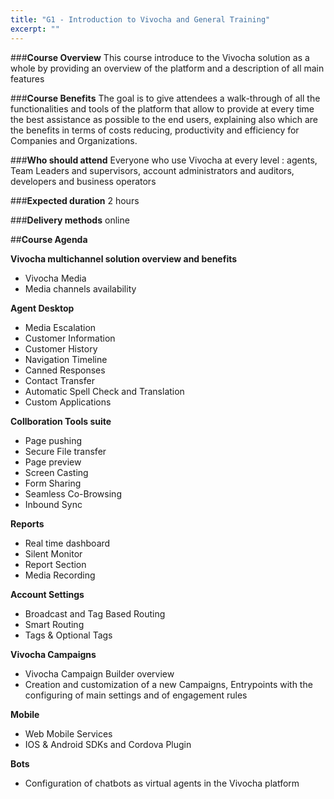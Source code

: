 ```yaml
---
title: "G1 - Introduction to Vivocha and General Training"
excerpt: ""
---
```

###**Course Overview**
This course introduce to the Vivocha solution as a whole by providing an overview of the platform and a description of all main features

###**Course Benefits**
The goal is to give attendees a walk-through of all the functionalities and tools of the platform that allow to provide at every time the best assistance as possible to the end users, explaining also which are the benefits in terms of costs reducing, productivity and efficiency for Companies and Organizations.

###**Who should attend** 
Everyone who use Vivocha at every level : agents, Team Leaders and supervisors, account administrators and auditors, developers and business operators

###**Expected duration** 
2  hours

###**Delivery methods** 
online

##**Course Agenda**

**Vivocha multichannel solution overview and benefits**
* Vivocha Media
* Media channels availability

**Agent Desktop**
* Media Escalation
* Customer Information
* Customer History
* Navigation Timeline
* Canned Responses
* Contact Transfer
* Automatic Spell Check and Translation
* Custom Applications

**Collboration Tools suite**
* Page pushing
* Secure File transfer
* Page preview
* Screen Casting
* Form Sharing
* Seamless Co-Browsing
* Inbound Sync

**Reports**
* Real time dashboard
* Silent Monitor
* Report Section
* Media Recording

**Account Settings**
* Broadcast and Tag Based Routing
* Smart Routing
* Tags & Optional Tags

**Vivocha Campaigns**
* Vivocha Campaign Builder overview
* Creation and customization of a new Campaigns, Entrypoints with the configuring of main settings and of engagement rules 

**Mobile**
* Web Mobile Services
* IOS & Android SDKs and Cordova Plugin

**Bots**
* Configuration of chatbots as virtual agents in the Vivocha platform